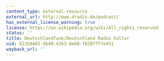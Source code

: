 ```yaml
---
content_type: external-resource
external_url: http://www.dradio.de/podcast/
has_external_license_warning: true
license: https://en.wikipedia.org/wiki/All_rights_reserved
status: ''
title: Deutschlandfunk/Deutschland Radio Kultur
uid: 81358465-db48-4263-8e68-f828f7f7e451
wayback_url: ''
---
```

